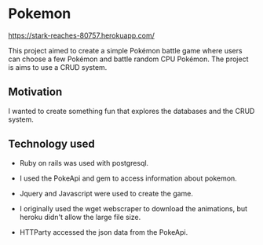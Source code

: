 # Pokemon

https://stark-reaches-80757.herokuapp.com/

This project aimed to create a simple Pokémon battle game where users can choose a few Pokémon and battle random CPU Pokémon. The project is aims to use a CRUD system.

## Motivation

I wanted to create something fun that explores the databases and the CRUD system.

## Technology used

* Ruby on rails was used with postgresql.

* I used the PokeApi and gem to access information about pokemon.

* Jquery and Javascript were used to create the game.

* I originally used the wget webscraper to download the animations, but heroku didn't allow the large file size.

* HTTParty accessed the json data from the PokeApi.
